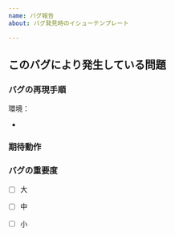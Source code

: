 ```yaml
---
name: バグ報告
about: バグ発見時のイシューテンプレート

---
```


## このバグにより発生している問題

<!-- このバグを直さないとどう困るのか書く -->
<!-- 例 * 設定したモデルの登録ができない -->

### バグの再現手順
<!-- どの環境(poc、dev、prod、ローカル)で起きたかを書く。クラウドサービスではブラウザ情報も書く -->
環境： 
<!-- バグを再現する手順をできるだけ明確に書く -->
<!-- 例 * XX画面に移動してパラメータの値をa,b,cで設定した時に保存ボタンを押す -->
- 

### 期待動作
<!-- どうなるとこのissueを閉じてよいかを書く -->

### バグの重要度
- [ ] 大
- [ ] 中
- [ ] 小

